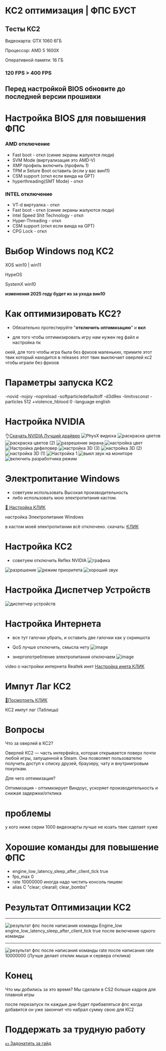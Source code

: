 # КС2 оптимизация | ФПС БУСТ
## Тесты КС2
Видеокарта: GTX 1060 6ГБ

Процессор: AMD 5 1600X

Оперативной памяти: 16 ГБ

### 120 FPS > 400 FPS
## Перед настройкой BIOS обновите до последней версии прошивки
# Настройка BIOS для повышения ФПС
### AMD отключение
* Fast boot - откл (синие экраны жалуются люди) 
* SVM Mode (виртуализация это AMD-V)
* XMP профиль включить (профиль 1)
* TPM и Seture Boot оставить (если у вас вин11)
* CSM support (откл если винда на GPT)
* hyperthreading(SMT Mode) - откл
### INTEL отключение
* VT-d виртуалка - откл
* Fast boot - откл (синие экраны жалуются люди) 
* lntel Speed Shit Technology - откл
* Hyper-Threading - откл
* CSM support (откл если винда на GPT)
* CPG Lock - откл
# Выбор Windows под КС2
XOS win10 | win11

HypeOS

SystemX win10 

__изменения 2025 году будет из за ухода вин10__

# Как оптимизировать КС2?
- Обязательно протестируйте "**отключить оптимизацию**" и **вкл**


- для того чтобы оптимизировать игру нам нужен reg файл и настройка пк

окей, для того чтобы игра была без фризов маленьких, примите этот твик который находится в releases
этот твик выключает оверлей кс2 чтобы играли без фризов 

# Параметры запуска КС2
-novid -nojoy -nopreload -softparticledefaultoff -d3d9ex -limitvsconst -particles 512 +violence_hblood 0 -language english
# Настройка NVIDIA
👌[Скачать NVIDIA Лучший драйвер](https://drive.google.com/file/d/1vk11R72kxsTqFP1tB6JC67Lzgy0E0Nsf/view?usp=sharing)
![PhysX видюха](https://github.com/zipmishahl2/CS2-optimization/assets/110753825/dc709dc0-4321-4fb6-a405-2376f2443cc6)
![раскраска цветов](https://github.com/zipmishahl2/CS2-optimization/assets/110753825/5a2fd82c-4a79-4f24-bfc3-33ce8a892cc3)
![раскраска цветов (2)](https://github.com/zipmishahl2/CS2-optimization/assets/110753825/7c05490c-bc88-46d0-86d5-d86f502a44fe)
![разрешение экрана](https://github.com/zipmishahl2/CS2-optimization/assets/110753825/8d852cf7-d99c-40ed-8367-1a9615a783d5)
![настройка цвет](https://github.com/zipmishahl2/CS2-optimization/assets/110753825/e34e676b-34d8-4354-b803-55f83ebfae0e)
![Настройка дефеловер](https://github.com/zipmishahl2/CS2-optimization/assets/110753825/817d3ce1-0423-4bcd-b7c5-608b6f27c5b3)
![настройка 3D (3)](https://github.com/zipmishahl2/CS2-optimization/assets/110753825/146979ab-0832-4131-a606-39672cfe7260)
![настройка 3D (2)](https://github.com/zipmishahl2/CS2-optimization/assets/110753825/a175cb1b-2053-43f9-b8d3-ba7c57a4e7b9)
![настройка 3D (1)](https://github.com/zipmishahl2/CS2-optimization/assets/110753825/cec77541-d6d1-4093-84c4-c2afe9de4e18)
![Настройка 1](https://github.com/zipmishahl2/CS2-optimization/assets/110753825/6a60a39c-f05c-46e3-93d3-6a1706f338cf)
![выкл звук на мониторе](https://github.com/zipmishahl2/CS2-optimization/assets/110753825/fd38be65-a366-4854-beba-1b83199b59ff)
![включить разработчика режим](https://github.com/zipmishahl2/CS2-optimization/assets/110753825/2741a0ff-0bfe-4518-af9e-c73fa193777e)

# Электропитание Windows 
- советуем использовать Высокая производительность
- либо использовать мою электропитания кастом.

[🚀 Настройка КЛИК](https://drive.google.com/file/d/18spw1FkTopUmpKdvyzWYl37115hOylrV/view?usp=sharing)

настройка Электропитание Windows


в кастом моей электропитании всё отключено.
скачать: [КЛИК](https://github.com/zipmishahl2/CS2-optimization/releases/tag/power-plan)
# Настройка КС2
- советуем отключить Reflex NVIDIA
![графика](https://github.com/zipmishahl2/CS2-optimization/assets/110753825/11c0244f-066f-447d-8fc0-b430c16e5631)

![разрешение](https://github.com/zipmishahl2/CS2-optimization/assets/110753825/5f717e04-5fd9-4416-8911-27f34d538699)
![режим приоритета](https://github.com/zipmishahl2/CS2-optimization/assets/110753825/77c7a98d-ee5f-4a6a-905d-c232e03409c9)
![хороший звук](https://github.com/zipmishahl2/CS2-optimization/assets/110753825/6979a9b0-558b-49d6-aee3-09d599c391cb)
# Настройка Диспетчер Устройств 
![диспетчер устройств](https://github.com/zipmishahl2/CS2-optimization/assets/110753825/90a00eb2-04bd-43dd-bc3f-ca6c1845c987)

# Настройка Интернета
- все тут галочки убрать, и оставить две галочки как у скриншота
- QoS лучше отключить, смысла нету
![image](https://github.com/zipmishahl2/CS2-optimization/assets/110753825/77414f65-28a2-47fa-bed9-0af81f19e396)

- энергопотребление электропитания отключаем
![image](https://github.com/zipmishahl2/CS2-optimization/assets/110753825/086afc19-9d99-4a27-8ade-b9f609edb370)

video о настройки интернета
Realtek инет
[Настройка инета КЛИК](https://drive.google.com/file/d/1KrPfJPvsawHzVmma483_-Q1-mEgEXWK3/view?usp=sharing)

# Импут Лаг КС2
[🗿Посмотреть КЛИК](https://docs.google.com/spreadsheets/d/11JYxixzy106DXcrxrDGYf2lwCzUVvHHyFNCv0Cb0HLI/edit?usp=drivesdk)

КС2 импут лаг (Таблицы)
# Вопросы
Что за оверлей в КС2?

Оверлей КС2 — часть интерфейса, которая открывается поверх почти любой игры, запущенной в Steam. Она позволяет пользователю получить доступ к списку друзей, браузеру, чату и внутриигровым покупкам.

Для чего оптимизация?

Оптимизация - оптимизирует Виндоус, ускоряет производительность и снижая задержки/отклика

# проблемы
у кого ниже серии 1000 видеокарты 
лучше не юзать твик
сделает хуже

# Хорошие команды для повышение ФПС
- engine_low_latency_sleep_after_client_tick true
- fps_max 0
- rate 10000000
иногда надо чистить консоль пишем:
- alias C "clear; clearall; clear_bombs"
# Результат Оптимизации КС2
_________________

![результат фпс после написания команды Engine_low](https://github.com/zipmishahl2/CS2-optimization/assets/110753825/ea288671-c6a5-4899-9514-ff649cea853d)
engine_low_latency_sleep_after_client_tick true
после включение одного команды 
_________________
![результат фпс после написания команды rate](https://github.com/zipmishahl2/CS2-optimization/assets/110753825/4010652e-37db-4f9d-8ae2-5dfdcb47bd34)
после написания rate 10000000 (Лучше делает отклик мыши и сервера отклика)
# Конец
Что мы добились за это время?
Мы сделали в CS2 больше кадров для плавной игры

после перезапуск пк каждые дни будет прибавляться фпс когда добавится он уже закончит что набрал сумму свою для КС2
# Поддержать за трудную работу
[💵 Задонатить за гайд](https://www.donationalerts.com/r/mishamodhl2)
